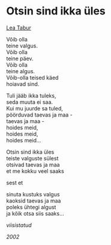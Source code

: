 # Otsin sind ikka üles

[Lea Tabur](./)

Võib olla  
teine valgus.  
Võib olla  
teine päev.  
Võib olla  
teine algus.  
Võib-olla teised käed  
hoiavad sind.

Tuli jääb ikka tuleks,  
seda muuta ei saa.  
Kui mu juurde sa tuled,  
pöörduvad taevas ja maa -  
taevas ja maa -  
hoides meid,  
hoides meid,  
hoides meid...

Otsin sind ikka üles  
teiste valguste sülest  
otsivad taevas ja maa  
et me kokku veel saaks

sest et

sinuta kustuks valgus  
kaoksid taevas ja maa  
poleks ühtegi algust  
ja kõik otsa siis saaks...

_viisistatud_

_2002_

